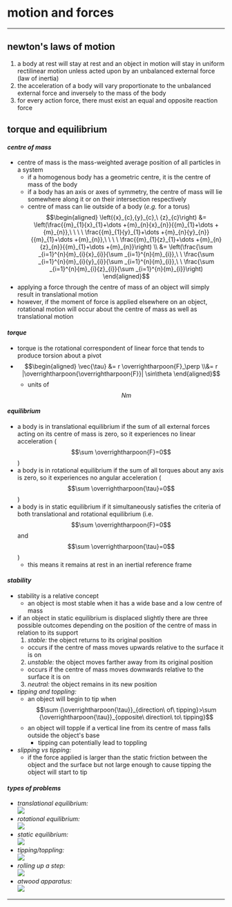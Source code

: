 # motion and forces

***

## **newton's laws of motion**

1. a body at rest will stay at rest and an object in motion will stay in uniform rectilinear motion unless acted upon by an unbalanced external force (law of inertia)
2. the acceleration of a body will vary proportionate to the unbalanced external force and inversely to the mass of the body
3. for every action force, there must exist an equal and opposite reaction force

## **torque and equilibrium**

#### _**centre of mass**_

* centre of mass is the mass-weighted average position of all particles in a system
  * if a homogenous body has a geometric centre, it is the centre of mass of the body
  * if a body has an axis or axes of symmetry, the centre of mass will lie somewhere along it or on their intersection respectively
  * centre of mass can lie outside of a body (_e.g._ for a torus)
$$\begin{aligned} \left({x}_{c},{y}_{c},\ {z}_{c}\right) &= \left(\frac{{m}_{1}{x}_{1}+\dots +{m}_{n}{x}_{n}}{{m}_{1}+\dots +{m}_{n}},\ \ \ \ \frac{{m}_{1}{y}_{1}+\dots +{m}_{n}{y}_{n}}{{m}_{1}+\dots +{m}_{n}},\ \ \ \ \frac{{m}_{1}{z}_{1}+\dots +{m}_{n}{z}_{n}}{{m}_{1}+\dots +{m}_{n}}\right) \\ &= \left(\frac{\sum _{i=1}^{n}{m}_{i}{x}_{i}}{\sum _{i=1}^{n}{m}_{i}},\ \ \frac{\sum _{i=1}^{n}{m}_{i}{y}_{i}}{\sum _{i=1}^{n}{m}_{i}},\ \ \frac{\sum _{i=1}^{n}{m}_{i}{z}_{i}}{\sum _{i=1}^{n}{m}_{i}}\right) \end{aligned}$$
* applying a force through the centre of mass of an object will simply result in translational motion
* however, if the moment of force is applied elsewhere on an object, rotational motion will occur about the centre of mass as well as translational motion

#### _**torque**_

* torque is the rotational correspondent of linear force that tends to produce torsion about a pivot
* $$\begin{aligned} \vec{\tau} &= r \overrightharpoon{F}_\perp \\&= r |\overrightharpoon{\overrightharpoon{F}}| \sin\theta \end{aligned}$$
  * units of $$Nm$$

#### _**equilibrium**_

* a body is in translational equilibrium if the sum of all external forces acting on its centre of mass is zero, so it experiences no linear acceleration ($$\sum \overrightharpoon{F}=0$$)
* a body is in rotational equilibrium if the sum of all torques about any axis is zero, so it experiences no angular acceleration ($$\sum \overrightharpoon{\tau}=0$$)
* a body is in static equilibrium if it simultaneously satisfies the criteria of both translational and rotational equilibrium (i.e. $$\sum \overrightharpoon{F}=0$$ and $$\sum \overrightharpoon{\tau}=0$$)
  * this means it remains at rest in an inertial reference frame

#### _**stability**_

* stability is a relative concept
  * an object is most stable when it has a wide base and a low centre of mass
* if an object in static equilibrium is displaced slightly there are three possible outcomes depending on the position of the centre of mass in relation to its support
  1. _stable:_ the object returns to its original position
  * occurs if the centre of mass moves upwards relative to the surface it is on
  2. _unstable:_ the object moves farther away from its original position
  * occurs if the centre of mass moves downwards relative to the surface it is on
  3. _neutral:_ the object remains in its new position
* _tipping and toppling:_
  * an object will begin to tip when $$\sum {\overrightharpoon{\tau}}_{direction\ of\ tipping}>\sum {\overrightharpoon{\tau}}_{opposite\ direction\ to\ tipping}$$
  * an object will topple if a vertical line from its centre of mass falls outside the object's base
    * tipping can potentially lead to toppling
* _slipping vs tipping:_
  * if the force applied is larger than the static friction between the object and the surface but not large enough to cause tipping the object will start to tip

#### _**types of problems**_

* _translational equilibrium:_\
  ![](../physics/images/image_1.5714c339.png)
* _rotational equilibrium:_\
  ![](../physics/images/image_2.69d1d1b2.png)
* _static equilibrium:_\
  ![](../physics/images/image_3.4b061b8d.png)
* _tipping/toppling:_\
  ![](../physics/images/image_4.0a5a590a.png)
* _rolling up a step:_\
  ![](../physics/images/image_5.8178e12a.png)
* _atwood apparatus:_\
  ![](../physics/images/image_6.e9722360.png)

***
